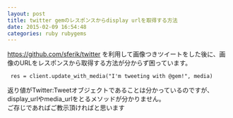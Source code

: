 ```yaml
---
layout: post
title: twitter gemのレスポンスからdisplay urlを取得する方法
date: 2015-02-09 16:54:48
categories: ruby rubygems
---
```

<!-- {% raw %} -->
<p><a href="https://github.com/sferik/twitter" rel="nofollow">https://github.com/sferik/twitter</a> を利用して画像つきツイートをした後に、画像のURLをレスポンスから取得する方法が分からず困っています。</p>

<pre><code> res = client.update_with_media("I'm tweeting with @gem!", media)
</code></pre>

<p>返り値がTwitter:Tweetオブジェクトであることは分かっているのですが、display_urlやmedia_urlをとるメソッドが分かりません。<br>
ご存じであればご教示頂ければと思います</p>
<!-- {% endraw %} -->
